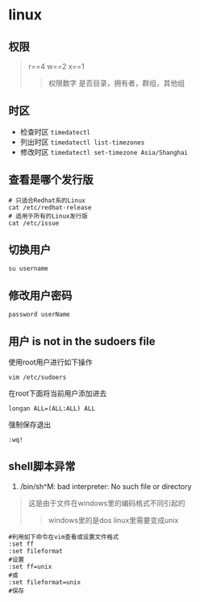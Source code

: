 # linux
## 权限
> r==4
> w==2
> x==1
>> 权限数字 是否目录，拥有者，群组，其他组
## 时区
+ 检查时区 `timedatectl`
+ 列出时区 `timedatectl list-timezones`
+ 修改时区 `timedatectl set-timezone Asia/Shanghai`
## 查看是哪个发行版
```shell
# 只适合Redhat系的Linux
cat /etc/redhat-release
# 适用于所有的Linux发行版
cat /etc/issue
```
## 切换用户
```shell
su username
```
## 修改用户密码
```shell
password userName
```
## 用户 is not in the sudoers file
使用root用户进行如下操作
```shell
vim /etc/sudoers
```
在root下面将当前用户添加进去
```shell
longan ALL=(ALL:ALL) ALL
```
强制保存退出
```shell
:wq!
```
## shell脚本异常
1. /bin/sh^M: bad interpreter: No such file or directory
> 这是由于文件在windows里的编码格式不同引起的
>> windows里的是dos linux里需要变成unix
```shell
#利用如下命令在vim查看或设置文件格式
:set ff
:set fileformat
#设置
:set ff=unix
#或
:set fileformat=unix
#保存
```